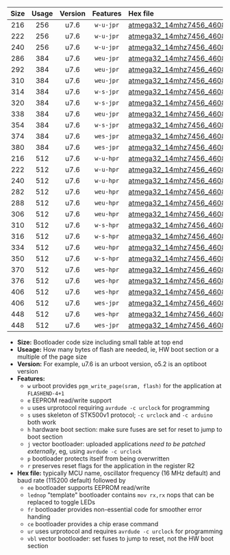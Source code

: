 |Size|Usage|Version|Features|Hex file|
|:-:|:-:|:-:|:-:|:--|
|216|256|u7.6|`w-u-jpr`|[atmega32_14mhz7456_460800bps_ur_vbl.hex](https://raw.githubusercontent.com/stefanrueger/urboot/main//atmega32_14mhz7456_460800bps_ur_vbl.hex)|
|222|256|u7.6|`w-u-jpr`|[atmega32_14mhz7456_460800bps_lednop_ur_vbl.hex](https://raw.githubusercontent.com/stefanrueger/urboot/main//atmega32_14mhz7456_460800bps_lednop_ur_vbl.hex)|
|240|256|u7.6|`w-u-jpr`|[atmega32_14mhz7456_460800bps_lednop_fr_ur_vbl.hex](https://raw.githubusercontent.com/stefanrueger/urboot/main//atmega32_14mhz7456_460800bps_lednop_fr_ur_vbl.hex)|
|286|384|u7.6|`weu-jpr`|[atmega32_14mhz7456_460800bps_ee_ur_vbl.hex](https://raw.githubusercontent.com/stefanrueger/urboot/main//atmega32_14mhz7456_460800bps_ee_ur_vbl.hex)|
|292|384|u7.6|`weu-jpr`|[atmega32_14mhz7456_460800bps_ee_lednop_ur_vbl.hex](https://raw.githubusercontent.com/stefanrueger/urboot/main//atmega32_14mhz7456_460800bps_ee_lednop_ur_vbl.hex)|
|310|384|u7.6|`weu-jpr`|[atmega32_14mhz7456_460800bps_ee_lednop_fr_ur_vbl.hex](https://raw.githubusercontent.com/stefanrueger/urboot/main//atmega32_14mhz7456_460800bps_ee_lednop_fr_ur_vbl.hex)|
|314|384|u7.6|`w-s-jpr`|[atmega32_14mhz7456_460800bps_vbl.hex](https://raw.githubusercontent.com/stefanrueger/urboot/main//atmega32_14mhz7456_460800bps_vbl.hex)|
|320|384|u7.6|`w-s-jpr`|[atmega32_14mhz7456_460800bps_lednop_vbl.hex](https://raw.githubusercontent.com/stefanrueger/urboot/main//atmega32_14mhz7456_460800bps_lednop_vbl.hex)|
|338|384|u7.6|`weu-jpr`|[atmega32_14mhz7456_460800bps_ee_lednop_fr_ce_ur_vbl.hex](https://raw.githubusercontent.com/stefanrueger/urboot/main//atmega32_14mhz7456_460800bps_ee_lednop_fr_ce_ur_vbl.hex)|
|354|384|u7.6|`w-s-jpr`|[atmega32_14mhz7456_460800bps_lednop_fr_vbl.hex](https://raw.githubusercontent.com/stefanrueger/urboot/main//atmega32_14mhz7456_460800bps_lednop_fr_vbl.hex)|
|374|384|u7.6|`wes-jpr`|[atmega32_14mhz7456_460800bps_ee_vbl.hex](https://raw.githubusercontent.com/stefanrueger/urboot/main//atmega32_14mhz7456_460800bps_ee_vbl.hex)|
|380|384|u7.6|`wes-jpr`|[atmega32_14mhz7456_460800bps_ee_lednop_vbl.hex](https://raw.githubusercontent.com/stefanrueger/urboot/main//atmega32_14mhz7456_460800bps_ee_lednop_vbl.hex)|
|216|512|u7.6|`w-u-hpr`|[atmega32_14mhz7456_460800bps_ur.hex](https://raw.githubusercontent.com/stefanrueger/urboot/main//atmega32_14mhz7456_460800bps_ur.hex)|
|222|512|u7.6|`w-u-hpr`|[atmega32_14mhz7456_460800bps_lednop_ur.hex](https://raw.githubusercontent.com/stefanrueger/urboot/main//atmega32_14mhz7456_460800bps_lednop_ur.hex)|
|240|512|u7.6|`w-u-hpr`|[atmega32_14mhz7456_460800bps_lednop_fr_ur.hex](https://raw.githubusercontent.com/stefanrueger/urboot/main//atmega32_14mhz7456_460800bps_lednop_fr_ur.hex)|
|282|512|u7.6|`weu-hpr`|[atmega32_14mhz7456_460800bps_ee_ur.hex](https://raw.githubusercontent.com/stefanrueger/urboot/main//atmega32_14mhz7456_460800bps_ee_ur.hex)|
|288|512|u7.6|`weu-hpr`|[atmega32_14mhz7456_460800bps_ee_lednop_ur.hex](https://raw.githubusercontent.com/stefanrueger/urboot/main//atmega32_14mhz7456_460800bps_ee_lednop_ur.hex)|
|306|512|u7.6|`weu-hpr`|[atmega32_14mhz7456_460800bps_ee_lednop_fr_ur.hex](https://raw.githubusercontent.com/stefanrueger/urboot/main//atmega32_14mhz7456_460800bps_ee_lednop_fr_ur.hex)|
|310|512|u7.6|`w-s-hpr`|[atmega32_14mhz7456_460800bps.hex](https://raw.githubusercontent.com/stefanrueger/urboot/main//atmega32_14mhz7456_460800bps.hex)|
|316|512|u7.6|`w-s-hpr`|[atmega32_14mhz7456_460800bps_lednop.hex](https://raw.githubusercontent.com/stefanrueger/urboot/main//atmega32_14mhz7456_460800bps_lednop.hex)|
|334|512|u7.6|`weu-hpr`|[atmega32_14mhz7456_460800bps_ee_lednop_fr_ce_ur.hex](https://raw.githubusercontent.com/stefanrueger/urboot/main//atmega32_14mhz7456_460800bps_ee_lednop_fr_ce_ur.hex)|
|350|512|u7.6|`w-s-hpr`|[atmega32_14mhz7456_460800bps_lednop_fr.hex](https://raw.githubusercontent.com/stefanrueger/urboot/main//atmega32_14mhz7456_460800bps_lednop_fr.hex)|
|370|512|u7.6|`wes-hpr`|[atmega32_14mhz7456_460800bps_ee.hex](https://raw.githubusercontent.com/stefanrueger/urboot/main//atmega32_14mhz7456_460800bps_ee.hex)|
|376|512|u7.6|`wes-hpr`|[atmega32_14mhz7456_460800bps_ee_lednop.hex](https://raw.githubusercontent.com/stefanrueger/urboot/main//atmega32_14mhz7456_460800bps_ee_lednop.hex)|
|406|512|u7.6|`wes-hpr`|[atmega32_14mhz7456_460800bps_ee_lednop_fr.hex](https://raw.githubusercontent.com/stefanrueger/urboot/main//atmega32_14mhz7456_460800bps_ee_lednop_fr.hex)|
|406|512|u7.6|`wes-jpr`|[atmega32_14mhz7456_460800bps_ee_lednop_fr_vbl.hex](https://raw.githubusercontent.com/stefanrueger/urboot/main//atmega32_14mhz7456_460800bps_ee_lednop_fr_vbl.hex)|
|448|512|u7.6|`wes-hpr`|[atmega32_14mhz7456_460800bps_ee_lednop_fr_ce.hex](https://raw.githubusercontent.com/stefanrueger/urboot/main//atmega32_14mhz7456_460800bps_ee_lednop_fr_ce.hex)|
|448|512|u7.6|`wes-jpr`|[atmega32_14mhz7456_460800bps_ee_lednop_fr_ce_vbl.hex](https://raw.githubusercontent.com/stefanrueger/urboot/main//atmega32_14mhz7456_460800bps_ee_lednop_fr_ce_vbl.hex)|

- **Size:** Bootloader code size including small table at top end
- **Useage:** How many bytes of flash are needed, ie, HW boot section or a multiple of the page size
- **Version:** For example, u7.6 is an urboot version, o5.2 is an optiboot version
- **Features:**
  + `w` urboot provides `pgm_write_page(sram, flash)` for the application at `FLASHEND-4+1`
  + `e` EEPROM read/write support
  + `u` uses urprotocol requiring `avrdude -c urclock` for programming
  + `s` uses skeleton of STK500v1 protocol; `-c urclock` and `-c arduino` both work
  + `h` hardware boot section: make sure fuses are set for reset to jump to boot section
  + `j` vector bootloader: uploaded applications *need to be patched externally*, eg, using `avrdude -c urclock`
  + `p` bootloader protects itself from being overwritten
  + `r` preserves reset flags for the application in the register R2
- **Hex file:** typically MCU name, oscillator frequency (16 MHz default) and baud rate (115200 default) followed by
  + `ee` bootloader supports EEPROM read/write
  + `lednop` "template" bootloader contains `mov rx,rx` nops that can be replaced to toggle LEDs
  + `fr` bootloader provides non-essential code for smoother error handing
  + `ce` bootloader provides a chip erase command
  + `ur` uses urprotocol and requires `avrdude -c urclock` for programming
  + `vbl` vector bootloader: set fuses to jump to reset, not the HW boot section

